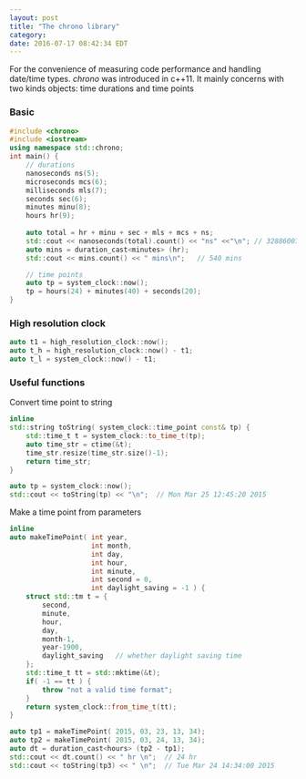 ```yaml
---
layout: post
title: "The chrono library"
category: 
date: 2016-07-17 08:42:34 EDT
---
```


For the convenience of measuring code performance and handling date/time types. *chrono* was introduced in c++11. It mainly concerns with two kinds objects: time durations and time points

### Basic 

```c++
#include <chrono>
#include <iostream>
using namespace std::chrono;
int main() {
    // durations 
    nanoseconds ns(5);
    microseconds mcs(6);
    milliseconds mls(7);
    seconds sec(6);
    minutes minu(8);
    hours hr(9);
    
    auto total = hr + minu + sec + mls + mcs + ns;
    std::cout << nanoseconds(total).count() << "ns" <<"\n"; // 32886007006005ns
    auto mins = duration_cast<minutes> (hr);
    std::cout << mins.count() << " mins\n";   // 540 mins

    // time points
    auto tp = system_clock::now();
    tp = hours(24) + minutes(40) + seconds(20);
}
```

### High resolution clock

```c++
auto t1 = high_resolution_clock::now();
auto t_h = high_resolution_clock::now() - t1;
auto t_l = system_clock::now() - t1;
```

### Useful functions

Convert time point to string

```c++
inline
std::string toString( system_clock::time_point const& tp) {
	std::time_t t = system_clock::to_time_t(tp);
    auto time_str = ctime(&t);
    time_str.resize(time_str.size()-1);
    return time_str;
}

auto tp = system_clock::now();
std::cout << toString(tp) << "\n";  // Mon Mar 25 12:45:20 2015
```
Make a time point from parameters

```c++
inline
auto makeTimePoint( int year,
                    int month,
                    int day,
                    int hour,
                    int minute,
                    int second = 0,
                    int daylight_saving = -1 ) {
    struct std::tm t = {
        second,
        minute,
        hour,
        day,
        month-1,
        year-1900,
        daylight_saving   // whether daylight saving time
    };
    std::time_t tt = std::mktime(&t);
    if( -1 == tt ) {
        throw "not a valid time format";
    }
    return system_clock::from_time_t(tt);
}

auto tp1 = makeTimePoint( 2015, 03, 23, 13, 34);
auto tp2 = makeTimePoint( 2015, 03, 24, 13, 34);
auto dt = duration_cast<hours> (tp2 - tp1);
std::cout << dt.count() << " hr \n";  // 24 hr
std::cout << toString(tp3) << " \n";  // Tue Mar 24 14:34:00 2015

``` 